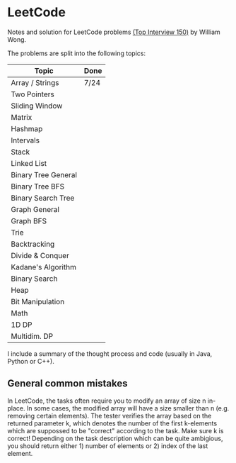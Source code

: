 # LeetCode

Notes and solution for LeetCode problems [(Top Interview 150)](https://leetcode.com/studyplan/top-interview-150/) by William Wong.

The problems are split into the following topics:

| Topic                      | Done   |
|-----------------------------|--------|
| Array / Strings             |   7/24     |
| Two Pointers               |        |
| Sliding Window             |        |
| Matrix                     |        |
| Hashmap                    |        |
| Intervals                  |        |
| Stack                       |        |
| Linked List                |        |
| Binary Tree General         |        |
| Binary Tree BFS            |        |
| Binary Search Tree         |        |
| Graph General               |        |
| Graph BFS                  |        |
| Trie                        |        |
| Backtracking               |        |
| Divide & Conquer           |        |
| Kadane's Algorithm          |        |
| Binary Search              |        |
| Heap                        |        |
| Bit Manipulation           |        |
| Math                        |        |
| 1D DP                       |        |
| Multidim. DP               |        |

I include a summary of the thought process and code (usually in Java, Python or C++).

## General common mistakes
In LeetCode, the tasks often require you to modify an array of size n in-place. In some cases, the modified array will have a size smaller than n (e.g. removing certain elements). The tester verifies the array based on the returned parameter k, which denotes the number of the first k-elements which are suppossed to be "correct" according to the task. Make sure k is correct! Depending on the task description which can be quite ambigious, you should return either 1) number of elements or 2) index of the last element.

